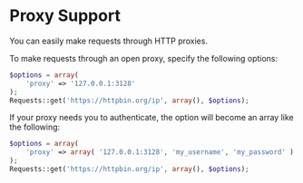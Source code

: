 Proxy Support
=============

You can easily make requests through HTTP proxies.

To make requests through an open proxy, specify the following options:

```php
$options = array(
	'proxy' => '127.0.0.1:3128'
);
Requests::get('https://httpbin.org/ip', array(), $options);
```

If your proxy needs you to authenticate, the option will become an array like
the following:

```php
$options = array(
	'proxy' => array( '127.0.0.1:3128', 'my_username', 'my_password' )
);
Requests::get('https://httpbin.org/ip', array(), $options);
```
